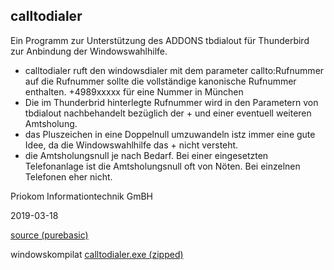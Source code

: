 ## calltodialer  


Ein Programm zur Unterstützung des ADDONS tbdialout für Thunderbird  
zur Anbindung der Windowswahlhilfe.  
- calltodialer ruft den windowsdialer mit dem parameter callto:Rufnummer auf die Rufnummer sollte die vollständige kanonische Rufnummer enthalten. +4989xxxxx für eine Nummer in München
 - Die im Thunderbrid hinterlegte Rufnummer wird in den Parametern von tbdialout
nachbehandelt bezüglich der + und einer eventuell weiteren Amtsholung.
 - das Pluszeichen in eine Doppelnull umzuwandeln istz immer eine gute Idee, da die Windowswahlhilfe das + nicht versteht.
 - die Amtsholungsnull je nach Bedarf. Bei einer eingesetzten Telefonanlage ist die Amtsholungsnull oft von Nöten. Bei einzelnen Telefonen eher nicht.

Priokom Informationtechnik GmBH

2019-03-18


<a href="source/calltodialer.pb">source (purebasic)</a>  

windowskompilat <a href="bin/cdt.zip">calltodialer.exe (zipped)</a>


